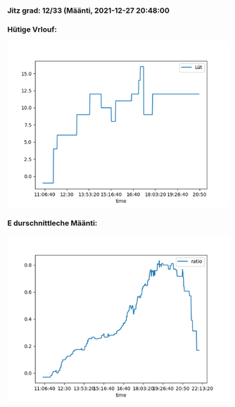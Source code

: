 ### Jitz grad: 12/33 (Määnti, 2021-12-27 20:48:00

### Hütige Vrlouf:
![Graph](Today.png)

### E durschnittleche Määnti:
![Graph](Määnti.png)